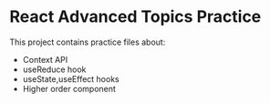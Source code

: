 # React Advanced Topics Practice

This project contains practice files about:

- Context API
- useReduce hook
- useState,useEffect hooks
- Higher order component

